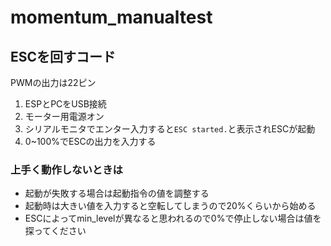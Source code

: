 # momentum_manualtest

## ESCを回すコード

PWMの出力は22ピン

1. ESPとPCをUSB接続
2. モーター用電源オン
3. シリアルモニタでエンター入力すると```ESC started.```と表示されESCが起動
4. 0~100%でESCの出力を入力する

### 上手く動作しないときは

- 起動が失敗する場合は起動指令の値を調整する
- 起動時は大きい値を入力すると空転してしまうので20%くらいから始める
- ESCによってmin_levelが異なると思われるので0%で停止しない場合は値を探ってください
